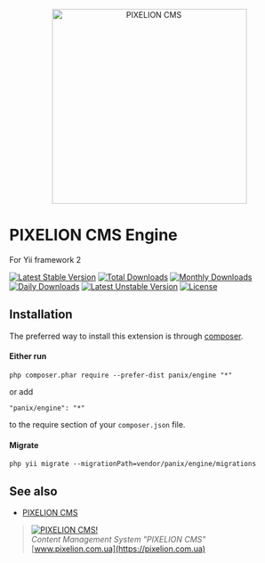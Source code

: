 <p align="center">
  <a href="https://pixelion.com.ua"><img src="https://pixelion.com.ua/uploads/logo2.svg" width="350" alt="PIXELION CMS"/></a>
</p>

# PIXELION CMS Engine

For Yii framework 2

[![Latest Stable Version](https://poser.pugx.org/panix/engine/v/stable)](https://packagist.org/packages/panix/engine) [![Total Downloads](https://poser.pugx.org/panix/engine/downloads)](https://packagist.org/packages/panix/engine) [![Monthly Downloads](https://poser.pugx.org/panix/engine/d/monthly)](https://packagist.org/packages/panix/engine) [![Daily Downloads](https://poser.pugx.org/panix/engine/d/daily)](https://packagist.org/packages/panix/engine) [![Latest Unstable Version](https://poser.pugx.org/panix/engine/v/unstable)](https://packagist.org/packages/panix/engine) [![License](https://poser.pugx.org/panix/engine/license)](https://packagist.org/packages/panix/engine)


## Installation

The preferred way to install this extension is through [composer](http://getcomposer.org/download/).

#### Either run

```
php composer.phar require --prefer-dist panix/engine "*"
```

or add

```
"panix/engine": "*"
```

to the require section of your `composer.json` file.


#### Migrate
```
php yii migrate --migrationPath=vendor/panix/engine/migrations
```


## See also
- [PIXELION CMS](https://pixelion.com.ua)


> [![PIXELION CMS!](https://pixelion.com.ua/uploads/logo.svg "PIXELION CMS")](https://pixelion.com.ua)  
<i>Content Management System "PIXELION CMS"</i>  
[www.pixelion.com.ua](https://pixelion.com.ua)